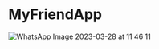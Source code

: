 # MyFriendApp
![WhatsApp Image 2023-03-28 at 11 46 11](https://user-images.githubusercontent.com/98298035/232085462-77c641ee-8264-44d0-ae52-9575acf236ec.jpeg)
